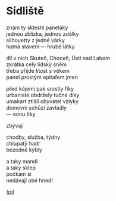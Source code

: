 Sídliště  
========  
  
znám ty skleslé paneláky  
jednou zblízka, jednou zdálky  
silhouetty z jedné várky  
hutná stavení — hrubé látky 

dlí v nich Skuteč, Choceň, Ústí nad Labem  
zkrátka celý lidský sněm  
třeba přijde lítost s věkem  
panel prostým epitafem jmen

před kójemi pak srostly fíky  
urbanisté obdržely tučné díky  
umakart ztišil obyvatel vzlyky  
domovní schůzí zavládly  
— eonu tiky

zbývají

chodby, služba, týdny  
chlupatý hadr  
bezedné kýbly

a taky mandl  
a taky sklep  
počkám si  
nedávají obé hned!
  
(pj)  
  
